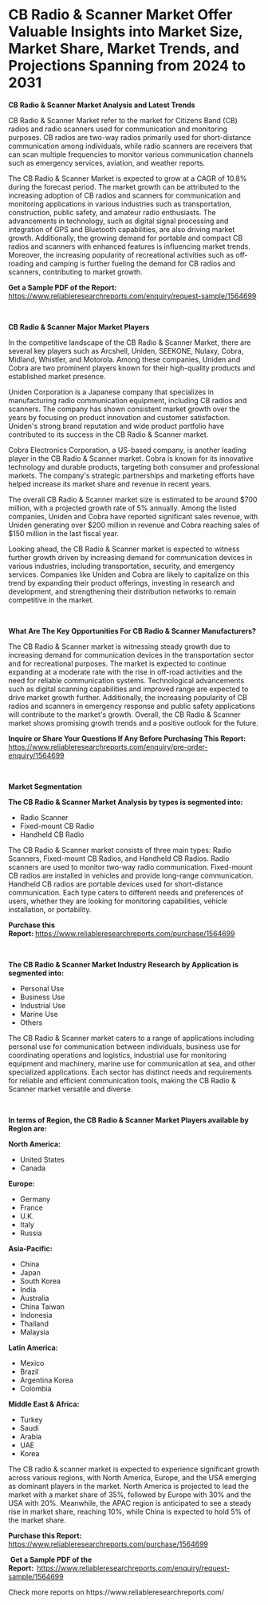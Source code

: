 <p><h1>CB Radio & Scanner Market Offer Valuable Insights into Market Size, Market Share, Market Trends, and Projections Spanning from 2024 to 2031</h1></p><p><strong>CB Radio & Scanner Market Analysis and Latest Trends</strong></p>
<p><p>CB Radio & Scanner Market refer to the market for Citizens Band (CB) radios and radio scanners used for communication and monitoring purposes. CB radios are two-way radios primarily used for short-distance communication among individuals, while radio scanners are receivers that can scan multiple frequencies to monitor various communication channels such as emergency services, aviation, and weather reports.</p><p>The CB Radio & Scanner Market is expected to grow at a CAGR of 10.8% during the forecast period. The market growth can be attributed to the increasing adoption of CB radios and scanners for communication and monitoring applications in various industries such as transportation, construction, public safety, and amateur radio enthusiasts. The advancements in technology, such as digital signal processing and integration of GPS and Bluetooth capabilities, are also driving market growth. Additionally, the growing demand for portable and compact CB radios and scanners with enhanced features is influencing market trends. Moreover, the increasing popularity of recreational activities such as off-roading and camping is further fueling the demand for CB radios and scanners, contributing to market growth.</p></p>
<p><strong>Get a Sample PDF of the Report:&nbsp;</strong> <a href="https://www.reliableresearchreports.com/enquiry/request-sample/1564699">https://www.reliableresearchreports.com/enquiry/request-sample/1564699</a></p>
<p>&nbsp;</p>
<p><strong>CB Radio & Scanner Major Market Players</strong></p>
<p><p>In the competitive landscape of the CB Radio & Scanner Market, there are several key players such as Arcshell, Uniden, SEEKONE, Nulaxy, Cobra, Midland, Whistler, and Motorola. Among these companies, Uniden and Cobra are two prominent players known for their high-quality products and established market presence.</p><p>Uniden Corporation is a Japanese company that specializes in manufacturing radio communication equipment, including CB radios and scanners. The company has shown consistent market growth over the years by focusing on product innovation and customer satisfaction. Uniden's strong brand reputation and wide product portfolio have contributed to its success in the CB Radio & Scanner market.</p><p>Cobra Electronics Corporation, a US-based company, is another leading player in the CB Radio & Scanner market. Cobra is known for its innovative technology and durable products, targeting both consumer and professional markets. The company's strategic partnerships and marketing efforts have helped increase its market share and revenue in recent years.</p><p>The overall CB Radio & Scanner market size is estimated to be around $700 million, with a projected growth rate of 5% annually. Among the listed companies, Uniden and Cobra have reported significant sales revenue, with Uniden generating over $200 million in revenue and Cobra reaching sales of $150 million in the last fiscal year.</p><p>Looking ahead, the CB Radio & Scanner market is expected to witness further growth driven by increasing demand for communication devices in various industries, including transportation, security, and emergency services. Companies like Uniden and Cobra are likely to capitalize on this trend by expanding their product offerings, investing in research and development, and strengthening their distribution networks to remain competitive in the market.</p></p>
<p>&nbsp;</p>
<p><strong>What Are The Key Opportunities For CB Radio & Scanner Manufacturers?</strong></p>
<p><p>The CB Radio & Scanner market is witnessing steady growth due to increasing demand for communication devices in the transportation sector and for recreational purposes. The market is expected to continue expanding at a moderate rate with the rise in off-road activities and the need for reliable communication systems. Technological advancements such as digital scanning capabilities and improved range are expected to drive market growth further. Additionally, the increasing popularity of CB radios and scanners in emergency response and public safety applications will contribute to the market's growth. Overall, the CB Radio & Scanner market shows promising growth trends and a positive outlook for the future.</p></p>
<p><strong>Inquire or Share Your Questions If Any Before Purchasing This Report:</strong> <a href="https://www.reliableresearchreports.com/enquiry/pre-order-enquiry/1564699">https://www.reliableresearchreports.com/enquiry/pre-order-enquiry/1564699</a></p>
<p>&nbsp;</p>
<p><strong>Market Segmentation</strong></p>
<p><strong>The CB Radio & Scanner Market Analysis by types is segmented into:</strong></p>
<p><ul><li>Radio Scanner</li><li>Fixed-mount CB Radio</li><li>Handheld CB Radio</li></ul></p>
<p><p>The CB Radio & Scanner market consists of three main types: Radio Scanners, Fixed-mount CB Radios, and Handheld CB Radios. Radio scanners are used to monitor two-way radio communication. Fixed-mount CB radios are installed in vehicles and provide long-range communication. Handheld CB radios are portable devices used for short-distance communication. Each type caters to different needs and preferences of users, whether they are looking for monitoring capabilities, vehicle installation, or portability.</p></p>
<p><strong>Purchase this Report:&nbsp;</strong><a href="https://www.reliableresearchreports.com/purchase/1564699">https://www.reliableresearchreports.com/purchase/1564699</a></p>
<p>&nbsp;</p>
<p><strong>The CB Radio & Scanner Market Industry Research by Application is segmented into:</strong></p>
<p><ul><li>Personal Use</li><li>Business Use</li><li>Industrial Use</li><li>Marine Use</li><li>Others</li></ul></p>
<p><p>The CB Radio & Scanner market caters to a range of applications including personal use for communication between individuals, business use for coordinating operations and logistics, industrial use for monitoring equipment and machinery, marine use for communication at sea, and other specialized applications. Each sector has distinct needs and requirements for reliable and efficient communication tools, making the CB Radio & Scanner market versatile and diverse.</p></p>
<p>&nbsp;</p>
<p><strong>In terms of Region, the CB Radio & Scanner Market Players available by Region are:</strong></p>
<p>
    <p> <strong> North America: </strong>
        <ul>
            <li>United States</li>
            <li>Canada</li>
        </ul>
        </p> 
    <p> <strong> Europe: </strong>
        <ul>
            <li>Germany</li>
            <li>France</li>
            <li>U.K.</li>
            <li>Italy</li>
            <li>Russia</li>
        </ul>
        </p> 
    <p> <strong> Asia-Pacific: </strong>
        <ul>
            <li>China</li>
            <li>Japan</li>
            <li>South Korea</li>
            <li>India</li>
            <li>Australia</li>
            <li>China Taiwan</li>
            <li>Indonesia</li>
            <li>Thailand</li>
            <li>Malaysia</li>
        </ul>
        </p> 
    <p> <strong> Latin America: </strong>
        <ul>
            <li>Mexico</li>
            <li>Brazil</li>
            <li>Argentina Korea</li>
            <li>Colombia</li>
        </ul>
        </p> 
    <p> <strong> Middle East & Africa: </strong>
        <ul>
            <li>Turkey</li>
            <li>Saudi</li>
            <li>Arabia</li>
            <li>UAE</li>
            <li>Korea</li>
        </ul>
    </p>
    </p>
<p><p>The CB radio & scanner market is expected to experience significant growth across various regions, with North America, Europe, and the USA emerging as dominant players in the market. North America is projected to lead the market with a market share of 35%, followed by Europe with 30% and the USA with 20%. Meanwhile, the APAC region is anticipated to see a steady rise in market share, reaching 10%, while China is expected to hold 5% of the market share.</p></p>
<p><strong>Purchase this Report: </strong><a href="https://www.reliableresearchreports.com/purchase/1564699">https://www.reliableresearchreports.com/purchase/1564699</a></p>
<p>&nbsp;<strong>Get a Sample PDF of the Report:&nbsp;&nbsp;</strong><a href="https://www.reliableresearchreports.com/enquiry/request-sample/1564699">https://www.reliableresearchreports.com/enquiry/request-sample/1564699</a></p>
<p><strong></strong></p>
<p>Check more reports on https://www.reliableresearchreports.com/</p>